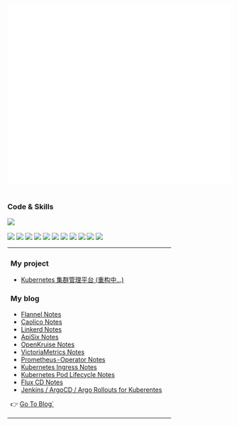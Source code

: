 <div align="center">
	<br>
	<a href="https://www.devops-engineer.com.cn" target="_blank">
		<img src="https://raw.githubusercontent.com/gitlayzer/gitlayzer/master/assets/logo.svg" width="800" height="400">
	</a>
	<br>
</div>

<br>

### Code & Skills
![](https://skillicons.dev/icons?i=kubernetes,grafana,prometheus,docker,linux,bash,go,python,mysql,ansible,jenkins,nginx,vue,js)

[![](https://img.shields.io/badge/-Kubernetes-326CE5?style=flat-square&logo=kubernetes&logoColor=ffffff)](https://kubernetes.io/)
[![](https://img.shields.io/badge/-Docker-2496ED?style=flat-square&logo=docker&logoColor=ffffff)](https://www.docker.com/)
[![](https://img.shields.io/badge/-Podman-892CA0?style=flat-square&logo=podman&logoColor=ffffff)](https://podman.io/)
[![](https://img.shields.io/badge/-Prometheus-E6522C?style=flat-square&logo=prometheus&logoColor=ffffff)](https://prometheus.io/)
[![](https://img.shields.io/badge/-Grafana-F46800?style=flat-square&logo=grafana&logoColor=ffffff)](https://grafana.com/)
[![](https://img.shields.io/badge/-Harbor-60B932?style=flat-square&logo=harbor&logoColor=ffffff)](https://goharbor.io/)
[![](https://img.shields.io/badge/-Linux-Fcc624?style=flat-square&logo=linux&logoColor=ffffff)](https://www.linux.org/)
[![](https://img.shields.io/badge/-Nginx-269539?style=flat-square&logo=nginx&logoColor=ffffff)](https://nginx.org/)
[![](https://img.shields.io/badge/-Golang-00ADD8?style=flat-square&logo=go&logoColor=ffffff)](https://golang.org/)
[![](https://img.shields.io/badge/-Ceph-EF5C55?style=flat-square&logo=ceph&logoColor=ffffff)](https://ceph.io/)
[![](https://img.shields.io/badge/-Ansible-EE0000?style=flat-square&logo=ansible&logoColor=ffffff)](https://www.ansible.com/)

<table><tr><td valign="top">

### My project
<!-- project starts -->
* [Kubernetes 集群管理平台 (重构中...)](https://github.com/gitlayzer/kuberunner)

### My blog
<!-- blog starts -->
* [Flannel Notes](https://www.devops-engineer.com.cn/article/flannel_notes.html)
* [Caolico Notes](https://www.devops-engineer.com.cn/article/calico_notes.html)
* [Linkerd Notes](https://www.devops-engineer.com.cn/article/linkerd_study_notes.html)
* [ApiSix Notes](https://www.devops-engineer.com.cn/article/use_apisix.html)
* [OpenKruise Notes](https://www.devops-engineer.com.cn/article/use_openkruise.html)
* [VictoriaMetrics Notes](https://www.devops-engineer.com.cn/article/use_victoriametrics.html)
* [Prometheus-Operator Notes](https://www.devops-engineer.com.cn/article/use_prometheus-operator.html)
* [Kubernetes Ingress Notes](https://www.devops-engineer.com.cn/article/ingress_use.html)
* [Kubernetes Pod Lifecycle Notes](https://www.devops-engineer.com.cn/article/pod_lificycle.html)
* [Flux CD Notes](https://www.devops-engineer.com.cn/article/use_fluxcd_notes.html)
* [Jenkins / ArgoCD / Argo Rollouts for Kuberentes](https://www.devops-engineer.com.cn/article/use-jenkins_argocd_argo-rollout-for-kubernetes.html)
<!-- blog ends -->
👉 [Go To Blog`](https://www.devops-engineer.com.cn)
</td><td valign="top">


